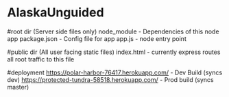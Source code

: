 # AlaskaUnguided 

#root dir (Server side files only)
    node_module - Dependencies of this node app
    package.json - Config file for app
    app.js - node entry point


#public dir (All user facing static files)
    index.html - currently express routes all root traffic to this file


#deployment
    https://polar-harbor-76417.herokuapp.com/ - Dev Build (syncs dev)
    https://protected-tundra-58518.herokuapp.com/ - Prod build (syncs master)